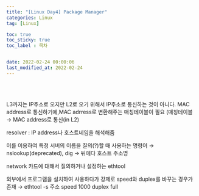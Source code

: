 ```yaml
---
title: "[Linux Day4] Package Manager"
categories: Linux
tag: [Linux]

toc: true
toc_sticky: true
toc_label : 목차


date: 2022-02-24 00:00:06
last_modified_at: 2022-02-24
---
```

<br>
<br>

L3까지는 IP주소로 오지만 L2로 오기 위해서 IP주소로 통신하는 것이 아니다. MAC address로 통신하기에,MAC adrress로 변환해주는 매칭테이블이 필요
(매칭테이블 → MAC address로 통신(in L2)

 resolver : IP address나 호스트네임을 해석해줌

 이를 이용하여 특정 서버의 이름을 질의(?)할 때 사용하는 명령어
 → nslookup(deprecated), dig → 뒤에다 호스트 주소명

 network 카드에 대해서 질의하거나 설정하는 ethtool

 외부에서 프로그램을 설치하여 사용하다가 강제로 speed와 duplex를 바꾸는 경우가 존재 → ethtool -s 주소 speed 1000 duplex full
